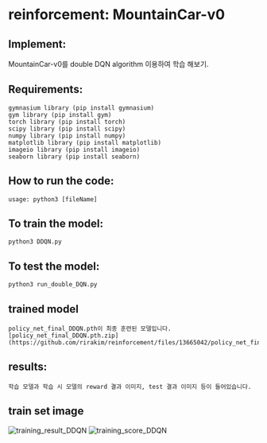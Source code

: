 # reinforcement: MountainCar-v0

## Implement:

MountainCar-v0를 double DQN algorithm 이용하여 학습 해보기.

## Requirements:

```
gymnasium library (pip install gymnasium)
gym library (pip install gym)
torch library (pip install torch)
scipy library (pip install scipy)
numpy library (pip install numpy)
matplotlib library (pip install matplotlib)
imageio library (pip install imageio)
seaborn library (pip install seaborn)

```

## How to run the code:

```
usage: python3 [fileName]
```

## To train the model:

```
python3 DDQN.py
```

## To test the model:

```
python3 run_double_DQN.py
```

## trained model

```
policy_net_final_DDQN.pth이 최종 훈련된 모델입니다.
[policy_net_final_DDQN.pth.zip](https://github.com/rirakim/reinforcement/files/13665042/policy_net_final_DDQN.pth.zip)
```

## results:

```
학습 모델과 학습 시 모델의 reward 결과 이미지, test 결과 이미지 등이 들어있습니다.
```

## train set image

![training_result_DDQN](https://github.com/rirakim/reinforcement/assets/86561075/88fca9da-4856-43aa-baf1-c55c733e91db)
![training_score_DDQN](https://github.com/rirakim/reinforcement/assets/86561075/8092b0e2-0241-4ff1-a545-a52c044764be)
